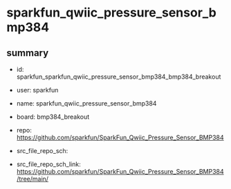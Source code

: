# sparkfun_qwiic_pressure_sensor_bmp384
 
## summary 
* id: sparkfun_sparkfun_qwiic_pressure_sensor_bmp384_bmp384_breakout
* user: sparkfun
* name: sparkfun_qwiic_pressure_sensor_bmp384
* board: bmp384_breakout
* repo: https://github.com/sparkfun/SparkFun_Qwiic_Pressure_Sensor_BMP384



* src_file_repo_sch: 
* src_file_repo_sch_link: https://github.com/sparkfun/SparkFun_Qwiic_Pressure_Sensor_BMP384/tree/main/






